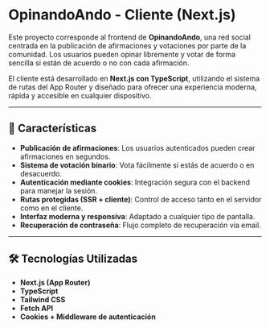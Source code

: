 # OpinandoAndo - Cliente (Next.js)

Este proyecto corresponde al frontend de **OpinandoAndo**, una red social centrada en la publicación de afirmaciones y votaciones por parte de la comunidad. Los usuarios pueden opinar libremente y votar de forma sencilla si están de acuerdo o no con cada afirmación.

El cliente está desarrollado en **Next.js con TypeScript**, utilizando el sistema de rutas del App Router y diseñado para ofrecer una experiencia moderna, rápida y accesible en cualquier dispositivo.

---

## 🚀 Características

- **Publicación de afirmaciones**: Los usuarios autenticados pueden crear afirmaciones en segundos.
- **Sistema de votación binario**: Vota fácilmente si estás de acuerdo o en desacuerdo.
- **Autenticación mediante cookies**: Integración segura con el backend para manejar la sesión.
- **Rutas protegidas (SSR + cliente)**: Control de acceso tanto en el servidor como en el cliente.
- **Interfaz moderna y responsiva**: Adaptado a cualquier tipo de pantalla.
- **Recuperación de contraseña**: Flujo completo de recuperación vía email.

---

## 🛠️ Tecnologías Utilizadas

- **Next.js (App Router)**
- **TypeScript**
- **Tailwind CSS**
- **Fetch API**
- **Cookies + Middleware de autenticación**
